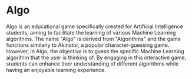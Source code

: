 # Algo
Algo is an educational game specifically created for Artificial Intelligence students, aiming to facilitate the learning of various Machine Learning algorithms. The name "Algo" is derived from "Algorithms" and the game functions similarly to Akinator, a popular character-guessing game. However, in Algo, the objective is to guess the specific Machine Learning algorithm that the user is thinking of. By engaging in this interactive game, students can enhance their understanding of different algorithms while having an enjoyable learning experience.
